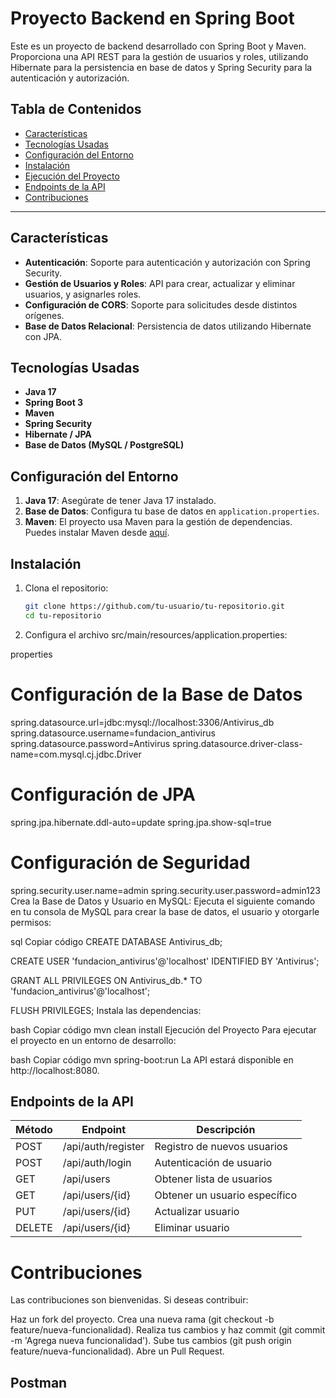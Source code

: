 # Proyecto Backend en Spring Boot

Este es un proyecto de backend desarrollado con Spring Boot y Maven. Proporciona una API REST para la gestión de usuarios y roles, utilizando Hibernate para la persistencia en base de datos y Spring Security para la autenticación y autorización.

## Tabla de Contenidos
- [Características](#características)
- [Tecnologías Usadas](#tecnologías-usadas)
- [Configuración del Entorno](#configuración-del-entorno)
- [Instalación](#instalación)
- [Ejecución del Proyecto](#ejecución-del-proyecto)
- [Endpoints de la API](#endpoints-de-la-api)
- [Contribuciones](#contribuciones)

---

## Características
- **Autenticación**: Soporte para autenticación y autorización con Spring Security.
- **Gestión de Usuarios y Roles**: API para crear, actualizar y eliminar usuarios, y asignarles roles.
- **Configuración de CORS**: Soporte para solicitudes desde distintos orígenes.
- **Base de Datos Relacional**: Persistencia de datos utilizando Hibernate con JPA.

## Tecnologías Usadas
- **Java 17**
- **Spring Boot 3**
- **Maven**
- **Spring Security**
- **Hibernate / JPA**
- **Base de Datos (MySQL / PostgreSQL)**

## Configuración del Entorno

1. **Java 17**: Asegúrate de tener Java 17 instalado.
2. **Base de Datos**: Configura tu base de datos en `application.properties`.
3. **Maven**: El proyecto usa Maven para la gestión de dependencias. Puedes instalar Maven desde [aquí](https://maven.apache.org/).

## Instalación

1. Clona el repositorio:
   ```bash
   git clone https://github.com/tu-usuario/tu-repositorio.git
   cd tu-repositorio

2. Configura el archivo src/main/resources/application.properties:

properties
# Configuración de la Base de Datos
spring.datasource.url=jdbc:mysql://localhost:3306/Antivirus_db
spring.datasource.username=fundacion_antivirus
spring.datasource.password=Antivirus
spring.datasource.driver-class-name=com.mysql.cj.jdbc.Driver

# Configuración de JPA
spring.jpa.hibernate.ddl-auto=update
spring.jpa.show-sql=true

# Configuración de Seguridad
spring.security.user.name=admin
spring.security.user.password=admin123
Crea la Base de Datos y Usuario en MySQL: Ejecuta el siguiente comando en tu consola de MySQL para crear la base de datos, el usuario y otorgarle permisos:

sql
Copiar código
CREATE DATABASE Antivirus_db;

CREATE USER 'fundacion_antivirus'@'localhost' IDENTIFIED BY 'Antivirus';

GRANT ALL PRIVILEGES ON Antivirus_db.* TO 'fundacion_antivirus'@'localhost';

FLUSH PRIVILEGES;
Instala las dependencias:

bash
Copiar código
mvn clean install
Ejecución del Proyecto
Para ejecutar el proyecto en un entorno de desarrollo:

bash
Copiar código
mvn spring-boot:run
La API estará disponible en http://localhost:8080.

## Endpoints de la API

| Método | Endpoint             | Descripción                        |
|--------|----------------------|------------------------------------|
| POST   | /api/auth/register    | Registro de nuevos usuarios       |
| POST   | /api/auth/login       | Autenticación de usuario          |
| GET    | /api/users            | Obtener lista de usuarios         |
| GET    | /api/users/{id}       | Obtener un usuario específico     |
| PUT    | /api/users/{id}       | Actualizar usuario                |
| DELETE | /api/users/{id}       | Eliminar usuario                  |


# Contribuciones
Las contribuciones son bienvenidas. Si deseas contribuir:

Haz un fork del proyecto.
Crea una nueva rama (git checkout -b feature/nueva-funcionalidad).
Realiza tus cambios y haz commit (git commit -m 'Agrega nueva funcionalidad').
Sube tus cambios (git push origin feature/nueva-funcionalidad).
Abre un Pull Request.

## Postman
